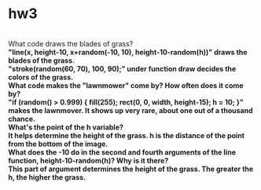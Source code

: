 # hw3
<br>
What code draws the blades of grass?<b/>
<br>
"line(x, height-10, x+random(-10, 10), height-10-random(h))" draws the blades of the grass.<br>
"stroke(random(60, 70), 100, 90);" under function draw decides the colors of the grass.<br>
What code makes the "lawnmower" come by? How often does it come by?<br><b/>
"if (random() > 0.999) {
    fill(255);
    rect(0, 0, width, height-15);
    h = 10;
  }" makes the lawnmover. It shows up very rare, about one out of a thousand chance.<br>
What's the point of the h variable?<br><b/>
It helps determine the height of the grass. h is the distance of the point from the bottom of the image.<br>
What does the -10 do in the second and fourth arguments of the line function, height-10-random(h)? Why is it there?<br><b/>
This part of argument determines the height of the grass. The greater the h, the higher the grass.
